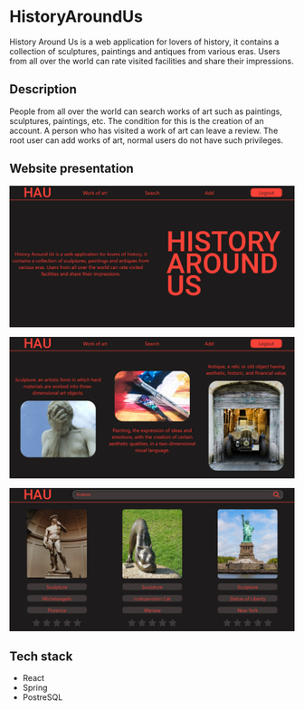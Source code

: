 # HistoryAroundUs

History Around Us is a web application for lovers of history, it contains a collection of sculptures, paintings and antiques from various eras. Users from all over the world can rate visited facilities and share their impressions.

## Description

People from all over the world can search works of art such as paintings, sculptures, paintings, etc. The condition for this is the creation of an account. A person who has visited a work of art can leave a review. The root user can add works of art, normal users do not have such privileges.

## Website presentation

![Alt text](/frontend/src/assets/website2.png)

![Alt text](/frontend/src/assets/website.png)

![Alt text](/frontend/src/assets/website3.png)

## Tech stack

- React
- Spring
- PostreSQL
